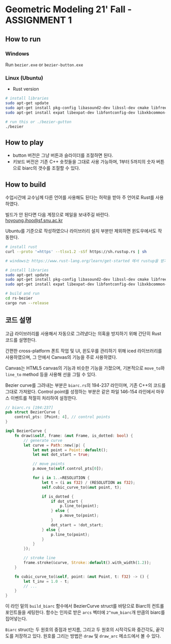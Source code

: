 # Geometric Modeling 21' Fall - ASSIGNMENT 1

## How to run

### Windows

Run `bezier.exe` or `bezier-button.exe`


### Linux (Ubuntu)

* Rust version

``` sh
# install libraries
sudo apt-get update
sudo apt-get install pkg-config libasound2-dev libssl-dev cmake libfreetype6-dev libxcb-composite0-dev
sudo apt-get install expat libexpat-dev libfontconfig-dev libxkbcommon-dev libxcb-render0-dev libxcb-shape0-dev libxcb-xfixes0-dev

# run this or ./bezier-gutton
./bezier
```

## How to play

* button 버전은 그냥 버튼과 슬라이더를 조절하면 된다.
* 키보드 버전은 기존 C++ 숏컷들을 그대로 사용 가능하며, 1부터 5까지의 숫자 버튼으로 biarc의 갯수를 조절할 수 있다.


## How to build

수업시간에 교수님께 다른 언어를 사용해도 된다는 허락을 받아 주 언어로 Rust를 사용하였다.

빌드가 안 된다면 다음 계정으로 메일을 보내주길 바란다. [hoyoung.jhoo@sf.snu.ac.kr](hoyoung.jhoo@sf.snu.ac.kr)

Ubuntu를 기준으로 작성하였으나 라이브러리 설치 부분만 제외하면 윈도우에서도 작동한다.

``` sh
# install rust
curl --proto '=https' --tlsv1.2 -sSf https://sh.rustup.rs | sh

# windows는 https://www.rust-lang.org/learn/get-started 에서 rustup을 받기 바람.

# install libraries
sudo apt-get update
sudo apt-get install pkg-config libasound2-dev libssl-dev cmake libfreetype6-dev libexpat1-dev libxcb-composite0-dev
sudo apt-get install expat libexpat-dev libfontconfig-dev libxkbcommon-dev libxcb-render0-dev libxcb-shape0-dev libxcb-xfixes0-dev

# build and run
cd rs-bezier
cargo run --release
```

## 코드 설명

고급 라이브러리를 사용해서 자동으로 그려냈다는 의혹을 방지하기 위해 간단히 Rust 코드를 설명한다.

간편한 cross-platform 폰트 작업 및 UI, 윈도우를 관리하기 위해 iced 라이브러리를 사용하였으며, 그 안에서 Canvas의 기능을 주로 사용하였다.

Canvas는 HTML5 canvas의 기능과 비슷한 기능을 가졌으며, 기본적으로 `move_to`와 `line_to` method 등을 사용해 선을 그릴 수 있다.

Bezier curve를 그려내는 부분은 `biarc.rs`의 194-237 라인이며, 기존 C++의 코드를 그대로 가져왔다. Control point를 성정하는 부분은 같은 파일 146-154 라인에서 마우스 이벤트를 적절히 처리하여 설정한다.

```rust
// biarc.rs [194:237]
pub struct BezierCurve {
    control_pts: [Point; 4], // control points
}

impl BezierCurve {
    fn draw(&self, frame: &mut Frame, is_dotted: bool) {
        // generate curve
        let curve = Path::new(|p| {
            let mut point = Point::default();
            let mut dot_start = true;

            // move points
            p.move_to(self.control_pts[0]);

            for i in 1..=RESOLUTION {
                let t = (i as f32) / (RESOLUTION as f32);
                self.cubic_curve_to(&mut point, t);

                if is_dotted {
                    if dot_start {
                        p.line_to(point);
                    } else {
                        p.move_to(point);
                    }
                    dot_start = !dot_start;
                } else {
                    p.line_to(point);
                }
            }
        });

        // stroke line
        frame.stroke(&curve, Stroke::default().with_width(1.2));
    }

    fn cubic_curve_to(&self, point: &mut Point, t: f32) -> () {
        let t_inv = 1.0 - t;
        // ...
    }
}
```

이 라인 밑의 `build_biarc` 함수에서 BezierCurve struct를 바탕으로 Biarc의 컨트롤 포인트들을 세팅한다. 함수는 인자로 받은 `arcs` 벡터에 `2^num_biarc`개 만큼의 biarc를 집어넣는다.

`Biarc` struct는 두 원호의 중점과 반지름, 그리고 두 원호의 시작각도와 중간각도, 끝각도를 저장하고 있다. 원호를 그리는 방법은 `draw` 및 `draw_arc` 메소드에서 볼 수 있다.





